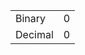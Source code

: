 <table><tbody><tr class="odd"><td>Binary</td><td>0</td></tr><tr class="even"><td>Decimal</td><td>0</td></tr></tbody></table>
